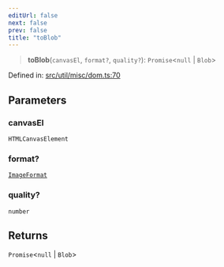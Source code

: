 ```yaml
---
editUrl: false
next: false
prev: false
title: "toBlob"
---
```


> **toBlob**(`canvasEl`, `format?`, `quality?`): `Promise`\<`null` \| `Blob`\>

Defined in: [src/util/misc/dom.ts:70](https://github.com/fabricjs/fabric.js/blob/9a792f4b7b8031f02ec7ea4ce8c99f810e45cfec/src/util/misc/dom.ts#L70)

## Parameters

### canvasEl

`HTMLCanvasElement`

### format?

[`ImageFormat`](/api/type-aliases/imageformat/)

### quality?

`number`

## Returns

`Promise`\<`null` \| `Blob`\>
